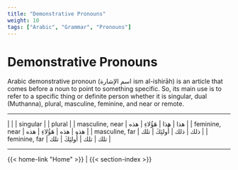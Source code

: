 ```yaml
---
title: "Demonstrative Pronouns"
weight: 10
tags: ["Arabic", "Grammar", "Pronouns"]
---
```

# Demonstrative Pronouns

Arabic demonstrative pronoun (اسم الإشارة ism al-ishirāh) is an article that comes before a noun to point to something specific. So, its main use is to refer to a specific thing or definite person whether it is singular, dual (Muthanna), plural, masculine, feminine, and near or remote.

---

| | | singular |  | plural |
| masculine, near | هذا | هذا | هَؤُلاءِ | هذه |
| feminine,  near | هذه | هذه | هَؤُلاءِ | هذه |
| masculine, far | ذلك | ذلك | أُولئِكَ | تلك |
| feminine, far | تلك | تلك | أُولئِكَ | تلك |

---
{{< home-link "Home" >}} | {{< section-index >}}  
